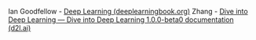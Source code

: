 Ian Goodfellow - [Deep Learning (deeplearningbook.org)](https://www.deeplearningbook.org/)
Zhang - [Dive into Deep Learning — Dive into Deep Learning 1.0.0-beta0 documentation (d2l.ai)](https://d2l.ai/)
